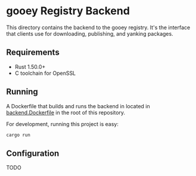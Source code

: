# gooey Registry Backend
This directory contains the backend to the gooey registry. It's the interface that clients use for downloading, publishing, and yanking packages.

## Requirements
- Rust 1.50.0+
- C toolchain for OpenSSL

## Running
A Dockerfile that builds and runs the backend in located in [backend.Dockerfile][Dockerfile] in the root of this repository.

For development, running this project is easy:

``` bash
cargo run
```

## Configuration
TODO

[Dockerfile]: ../backend.Dockerfile
